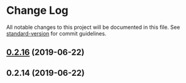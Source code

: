 # Change Log

All notable changes to this project will be documented in this file. See [standard-version](https://github.com/conventional-changelog/standard-version) for commit guidelines.

<a name="0.2.16"></a>
## [0.2.16](https://github.com/Venipa/wallhaven-api.js/compare/v0.2.14...v0.2.16) (2019-06-22)



<a name="0.2.14"></a>
## 0.2.14 (2019-06-22)
